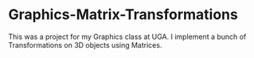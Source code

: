 # Graphics-Matrix-Transformations
This was a project for my Graphics class at UGA. I implement a bunch of Transformations on 3D objects using Matrices.

